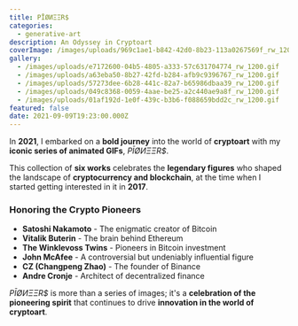 ```yaml
---
title: PĪØИΞΞR$
categories:
  - generative-art
description: An Odyssey in Cryptoart
coverImage: /images/uploads/969c1ae1-b842-42d0-8b23-113a0267569f_rw_1200.gif
gallery:
  - /images/uploads/e7172600-04b5-4805-a333-57c631704774_rw_1200.gif
  - /images/uploads/a63eba50-8b27-42fd-b284-afb9c9396767_rw_1200.gif
  - /images/uploads/57273dee-6b28-441c-82a7-b65986dbaa39_rw_1200.gif
  - /images/uploads/049c8368-0059-4aae-be25-a2c440ae9a8f_rw_1200.gif
  - /images/uploads/01af192d-1e0f-439c-b3b6-f088659bdd2c_rw_1200.gif
featured: false
date: 2021-09-09T19:23:00.000Z
---
```

In **2021**, I embarked on a **bold journey** into the world of **cryptoart** with my **iconic series of animated GIFs**, *PĪØИΞΞR$*.  

This collection of **six works** celebrates the **legendary figures** who shaped the landscape of **cryptocurrency and blockchain**, at the time when I started getting interested in it in **2017**.  

### **Honoring the Crypto Pioneers**  
- **Satoshi Nakamoto** - The enigmatic creator of Bitcoin  
- **Vitalik Buterin** - The brain behind Ethereum  
- **The Winklevoss Twins** - Pioneers in Bitcoin investment  
- **John McAfee** - A controversial but undeniably influential figure  
- **CZ (Changpeng Zhao)** - The founder of Binance  
- **Andre Cronje** - Architect of decentralized finance  

*PĪØИΞΞR$* is more than a series of images; it's a **celebration of the pioneering spirit** that continues to drive **innovation in the world of cryptoart**.
